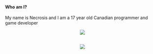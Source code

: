 #### Who am I?
My name is Necrosis and I am a 17 year old Canadian programmer and game developer


<p align="center">
  <a href="https://skillicons.dev">
    <img src="https://skillicons.dev/icons?i=python,lua,godot,cs,html,css,js,java,cpp," />
  </a>
</p>

<p align="center">
  </br>
  
  <a href="https://github.com/anuraghazra/github-readme-stats">
    <img src=https://github-readme-stats-git-masterrstaa-rickstaa.vercel.app/api/top-langs/?username=necrosis000&hide_border=true&langs_count=5&show_icons=true&card_width=495&theme=tokyonight&hide=batchfile,assemnbly>
  
  </br>
    
</p>
